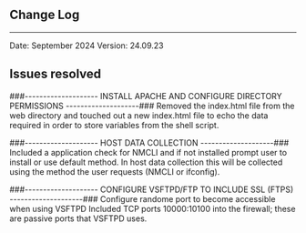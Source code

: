 ## Change Log
-------------

Date: September 2024
Version: 24.09.23

Issues resolved
---------------

###--------------------  INSTALL APACHE AND CONFIGURE DIRECTORY PERMISSIONS  --------------------###
Removed the index.html file from the web directory and touched out a new index.html file to echo the data required in order to store variables from the shell script.


###--------------------  HOST DATA COLLECTION  --------------------###
Included a application check for NMCLI and if not installed prompt user to install or use default method.
In host data collection this will be collected using the method the user requests (NMCLI or ifconfig).

###--------------------  CONFIGURE VSFTPD/FTP TO INCLUDE SSL (FTPS)  --------------------###
Configure randome port to become accessible when using VSFTPD
Included TCP ports 10000:10100 into the firewall; these are passive ports that VSFTPD uses.